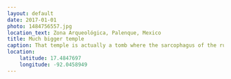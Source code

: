 ```yaml
---
layout: default
date: 2017-01-01
photo: 1484756557.jpg
location_text: Zona Arqueológica, Palenque, Mexico
title: Much bigger temple
caption: That temple is actually a tomb where the sarcophagus of the ruler Pakal has been found.
location:
    latitude: 17.4847697
    longitude: -92.0458949
---
```

